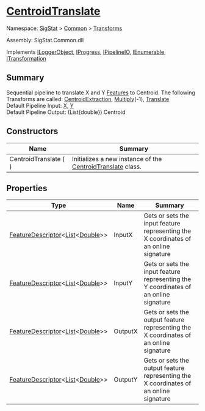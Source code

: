 # [CentroidTranslate](./CentroidTranslate.md)

Namespace: [SigStat]() > [Common](./../README.md) > [Transforms](./README.md)

Assembly: SigStat.Common.dll

Implements [ILoggerObject](./../ILoggerObject.md), [IProgress](./../Helpers/IProgress.md), [IPipelineIO](./../Pipeline/IPipelineIO.md), [IEnumerable](https://docs.microsoft.com/en-us/dotnet/api/System.Collections.IEnumerable), [ITransformation](./../ITransformation.md)

## Summary
Sequential pipeline to translate X and Y [Features](https://github.com/hargitomi97/sigstat/tree/develop/docs/md/SigStat/Common/SigStat.Common.Features.md) to Centroid.  The following Transforms are called: [CentroidExtraction](https://github.com/hargitomi97/sigstat/tree/develop/docs/md/SigStat/Common/SigStat.Common.Transforms.CentroidExtraction.md), [Multiply](https://github.com/hargitomi97/sigstat/tree/develop/docs/md/SigStat/Common/SigStat.Common.Transforms.Multiply.md)(-1), [Translate](https://github.com/hargitomi97/sigstat/tree/develop/docs/md/SigStat/Common/SigStat.Common.Transforms.Translate.md)<br>Default Pipeline Input: [X](https://github.com/hargitomi97/sigstat/tree/develop/docs/md/SigStat/Common/SigStat.Common.Features.X.md), [Y](https://github.com/hargitomi97/sigstat/tree/develop/docs/md/SigStat/Common/SigStat.Common.Features.Y.md)<br>Default Pipeline Output: (List{double}) Centroid

## Constructors

| Name | Summary | 
| --- | --- | 
| CentroidTranslate (  ) | Initializes a new instance of the [CentroidTranslate](https://github.com/hargitomi97/sigstat/tree/develop/docs/md/SigStat/Common/SigStat.Common.Transforms.CentroidTranslate.md) class. | 


## Properties

| Type | Name | Summary | 
| --- | --- | --- | 
| [FeatureDescriptor](./../FeatureDescriptor-1.md)\<[List](https://docs.microsoft.com/en-us/dotnet/api/System.Collections.Generic.List-1)\<[Double](https://docs.microsoft.com/en-us/dotnet/api/System.Double)>> | InputX | Gets or sets the input feature representing the X coordinates of an online signature | 
| [FeatureDescriptor](./../FeatureDescriptor-1.md)\<[List](https://docs.microsoft.com/en-us/dotnet/api/System.Collections.Generic.List-1)\<[Double](https://docs.microsoft.com/en-us/dotnet/api/System.Double)>> | InputY | Gets or sets the input feature representing the Y coordinates of an online signature | 
| [FeatureDescriptor](./../FeatureDescriptor-1.md)\<[List](https://docs.microsoft.com/en-us/dotnet/api/System.Collections.Generic.List-1)\<[Double](https://docs.microsoft.com/en-us/dotnet/api/System.Double)>> | OutputX | Gets or sets the output feature representing the X coordinates of an online signature | 
| [FeatureDescriptor](./../FeatureDescriptor-1.md)\<[List](https://docs.microsoft.com/en-us/dotnet/api/System.Collections.Generic.List-1)\<[Double](https://docs.microsoft.com/en-us/dotnet/api/System.Double)>> | OutputY | Gets or sets the output feature representing the X coordinates of an online signature | 


